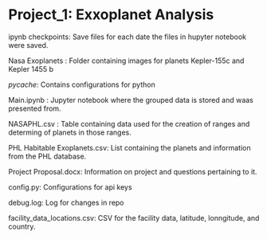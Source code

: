# Project_1: Exxoplanet Analysis

ipynb checkpoints: Save files for each date the files in hupyter notebook were saved. 

Nasa Exoplanets : Folder containing images for planets Kepler-155c and Kepler 1455 b 

_pycache_: Contains configurations  for python

Main.ipynb : Jupyter notebook where the grouped data is stored and waas presented from. 

NASAPHL.csv : Table containing data used for the creation of ranges and determing of planets in those ranges. 

PHL Habitable Exoplanets.csv: List containing the planets and information from the PHL database.

Project Proposal.docx: Information on project and questions pertaining to it. 

config.py: Configurations for api keys

debug.log: Log for changes in repo 

facility_data_locations.csv: CSV for the facility data, latitude, lonngitude, and country. 
